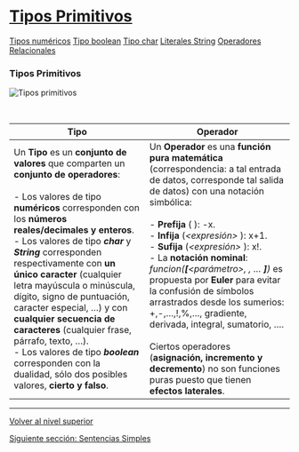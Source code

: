 # [Tipos Primitivos](../u1primitiveTypes/README.mdd)

[Tipos numéricos](u1numericTypes/README.md)
[Tipo boolean](u2booleanType/README.md)
[Tipo char](u3charType/README.md)
[Literales String](u4stringLiterals/README.md)
[Operadores Relacionales](u5relationalOperators/README.md)
<br>

### Tipos Primitivos

![Tipos primitivos](//images/tiposPrimitivos.svg)

<br>

| **Tipo** | **Operador** |
|--------------|-----------------|
| Un **Tipo** es un **conjunto de valores** que comparten un **conjunto de operadores**: <br><br> - Los valores de tipo **numéricos** corresponden con los **números reales/decimales y enteros**. <br> - Los valores de tipo ***char*** y ***String*** corresponden respectivamente con **un único caracter** (cualquier letra mayúscula o minúscula, dígito, signo de puntuación, caracter especial, …​) y con **cualquier secuencia de caracteres** (cualquier frase, párrafo, texto, …​). <br> - Los valores de tipo ***boolean*** corresponden con la dualidad, sólo dos posibles valores, **cierto y falso**. | Un **Operador** es una **función pura matemática** (correspondencia: a tal entrada de datos, corresponde tal salida de datos) con una notación simbólica: <br><br> - **Prefija** (*<operador> <expresion>*): -x. <br> - **Infija** (*<expresión> <operador> <expresion>*): x+1. <br> - **Sufija** (*<expresión> <operador>*): x!. <br> - La **notación nominal**: *funcion(**[**<parámetro>, <parametro>, …​ **]**)* es propuesta por **Euler** para evitar la confusión de símbolos arrastrados desde los sumerios: +,-,…​,!,%,…​, gradiente, derivada, integral, sumatorio, …​. <br><br> Ciertos operadores (**asignación, incremento y decremento**) no son funciones puras puesto que tienen **efectos laterales**. | 



 
---

[Volver al nivel superior](../README.md)

[Siguiente sección: Sentencias Simples](../u2simpleStatements/README.md)
